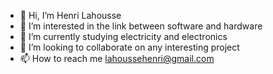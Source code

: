 - 👋 Hi, I’m Henri Lahousse
- 👀 I’m interested in the link between software and hardware
- 🌱 I’m currently studying electricity and electronics
- 💞️ I’m looking to collaborate on any interesting project
- 📫 How to reach me lahoussehenri@gmail.com

<!---
lahousse/lahousse is a ✨ special ✨ repository because its `README.md` (this file) appears on your GitHub profile.
You can click the Preview link to take a look at your changes.
--->
